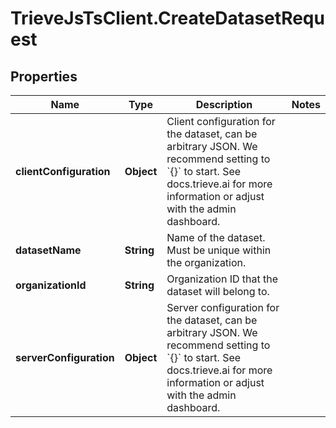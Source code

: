 # TrieveJsTsClient.CreateDatasetRequest

## Properties

Name | Type | Description | Notes
------------ | ------------- | ------------- | -------------
**clientConfiguration** | **Object** | Client configuration for the dataset, can be arbitrary JSON. We recommend setting to &#x60;{}&#x60; to start. See docs.trieve.ai for more information or adjust with the admin dashboard. | 
**datasetName** | **String** | Name of the dataset. Must be unique within the organization. | 
**organizationId** | **String** | Organization ID that the dataset will belong to. | 
**serverConfiguration** | **Object** | Server configuration for the dataset, can be arbitrary JSON. We recommend setting to &#x60;{}&#x60; to start. See docs.trieve.ai for more information or adjust with the admin dashboard. | 


